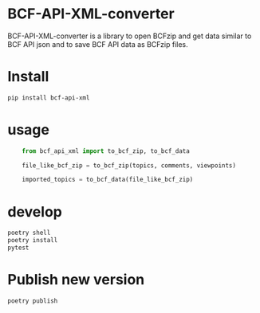 BCF-API-XML-converter
=====================

BCF-API-XML-converter is a library to open BCFzip and get data similar to BCF API json and to save BCF API data as BCFzip files.


# Install
```bash
pip install bcf-api-xml
```

# usage
```python
    from bcf_api_xml import to_bcf_zip, to_bcf_data

    file_like_bcf_zip = to_bcf_zip(topics, comments, viewpoints)

    imported_topics = to_bcf_data(file_like_bcf_zip)
```

# develop
```bash
poetry shell
poetry install
pytest
```

# Publish new version
```bash
poetry publish
```
